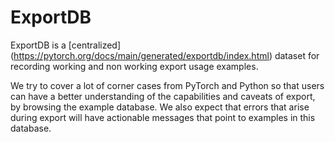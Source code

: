 <h1> ExportDB </h1>

ExportDB is a [centralized] (https://pytorch.org/docs/main/generated/exportdb/index.html) dataset for recording working and non working export usage examples.

We try to cover a lot of corner cases from PyTorch and Python so that users can have a better understanding of the capabilities and caveats of export, by browsing the example database. We also expect that errors that arise during export will have actionable messages that point to examples in this database.
